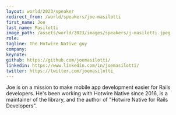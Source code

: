 ```yaml
---
layout: world/2023/speaker
redirect_from: /world/speakers/joe-masilotti
first_name: Joe
last_name: Masilotti
image_path: /assets/world/2023/images/speakers/j-masilotti.jpeg
role:
tagline: The Hotwire Native guy
company:
keynote:
github: https://github.com/joemasilotti/
linkedin: https://www.linkedin.com/in/joemasilotti/
twitter: https://twitter.com/joemasilotti
---
```

Joe is on a mission to make mobile app development easier for Rails developers. He's been working with Hotwire Native since 2016, is a maintainer of the library, and the author of "Hotwire Native for Rails Developers".

